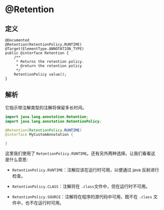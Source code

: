 # @Retention

## 定义

```
@Documented
@Retention(RetentionPolicy.RUNTIME)
@Target(ElementType.ANNOTATION_TYPE)
public @interface Retention {
    /**
     * Returns the retention policy.
     * @return the retention policy
     */
    RetentionPolicy value();
}
```

## 解析

它指示带注解类型的注解将保留多长时间。

```java
import java.lang.annotation.Retention;
import java.lang.annotation.RetentionPolicy;

@Retention(RetentionPolicy.RUNTIME)
@interface MyCustomAnnotation {

}
```

这里我们使用了 `RetentionPolicy.RUNTIME`。还有另外两种选择。让我们看看这是什么意思:

* `RetentionPolicy.RUNTIME`：注解应该在运行时可用，以便通过 java 反射进行检查。

* `RetentionPolicy.CLASS`：注解将在 `.class`文件中，但在运行时不可用。

* `RetentionPolicy.SOURCE`：注解将在程序的源代码中可用，既不在 `.class` 文件中，也不在运行时可用。



